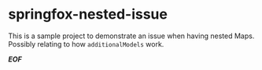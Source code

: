 # springfox-nested-issue

This is a sample project to demonstrate an issue when having nested Maps. Possibly relating to how `additionalModels` work.

***EOF***   